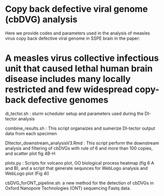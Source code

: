 # Copy back defective viral genome (cbDVG) analysis 
Here we provide codes and parameters used in the analysis of measles virus copy back defective viral genome in SSPE brain in the paper: 

# A measles virus collective infectious unit that caused lethal human brain disease includes many locally restricted and few widespread copy-back defective genomes 

di_tector.sh : slurm scheduler setup and parameters used during the DI-tector analysis

combine_results.sh : This script organaizes and sumerize DI-tector output data from each specimen 

DItector_downstream_analysisV3.Rmd :  This script perform the downstream analysis and filtering of cbDVGs with rule of 6 and more than 100 copies, and scatter plot fig 4B-H

plots.py : Scripts for volcano plot, GO biological process heatmap (fig 6 A and B), and a script that generate sequnces for WebLogo analysis and WebLogo plot (Fig 4I)

cbDVG_forONT_pipeline.sh: a new method for the detection of cbDVGs in Oxford Nanopore Technologies (ONT) sequencing Fastq data.





 
